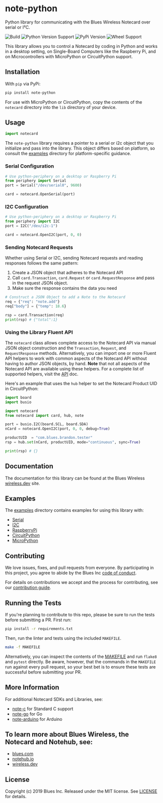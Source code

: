 # note-python

Python library for communicating with the Blues Wireless Notecard over serial or I²C.

![Build](https://github.com/blues/note-python/workflows/Python%20package/badge.svg)
![Python Version Support](https://img.shields.io/pypi/pyversions/note-python)
![PyPi Version](https://img.shields.io/pypi/v/note-python)
![Wheel Support](https://img.shields.io/pypi/wheel/note-python)

This library allows you to control a Notecard by coding in Python and works in a desktop setting, on Single-Board Computers like the Raspberry Pi, and on Microcontrollers with MicroPython or CircuitPython support.

## Installation

With `pip` via PyPi:

```bash
pip install note-python
```

For use with MicroPython or CircuitPython, copy the contents of the `notecard` directory into the `lib` directory of your device.

## Usage

```python
import notecard
```

The `note-python` library requires a pointer to a serial or i2c object that you initialize and pass into the library. This object differs based on platform, so consult the [examples](examples/) directory for platform-specific guidance.

### Serial Configuration

```python
# Use python-periphery on a desktop or Raspberry Pi 
from periphery import Serial
port = Serial("/dev/serial0", 9600)

card = notecard.OpenSerial(port)
```

### I2C Configuration

```python
# Use python-periphery on a desktop or Raspberry Pi 
from periphery import I2C
port = I2C("/dev/i2c-1")

card = notecard.OpenI2C(port, 0, 0)
```

### Sending Notecard Requests

Whether using Serial or I2C, sending Notecard requests and reading responses follows the same pattern:

1. Create a JSON object that adheres to the Notecard API
2. Call `card.Transaction`, `card.Request` or `card.RequestResponse` and pass in the request JSON object.
3. Make sure the response contains the data you need

```python
# Construct a JSON Object to add a Note to the Notecard
req = {"req": "note.add"}
req["body"] = {"temp": 18.6}

rsp = card.Transaction(req)
print(rsp) # {"total":1}
```

### Using the Library Fluent API

The `notecard` class allows complete access to the Notecard API via manual JSON object construction and the `Transaction`, `Request`, and `RequestResponse` methods. Alternatively, you can import one or more Fluent API helpers to work with common aspects of the Notecard API without having to author JSON objects, by hand. **Note** that not all aspects of the Notecard API are available using these helpers. For a complete list of supported helpers, visit the [API](API.md) doc.

Here's an example that uses the `hub` helper to set the Notecard Product UID in CircuitPython:

```python
import board
import busio

import notecard
from notecard import card, hub, note

port = busio.I2C(board.SCL, board.SDA)
nCard = notecard.OpenI2C(port, 0, 0, debug=True)

productUID  = "com.blues.brandon.tester"
rsp = hub.set(nCard, productUID, mode="continuous", sync=True)

print(rsp) # {}
```

## Documentation

The documentation for this library can be found at the Blues Wireless [wireless.dev](https//wireless.dev/reference/note-python) site.

## Examples

The [examples](examples/) directory contains examples for using this library with:

- [Serial](examples/serial-example.py)
- [I2C](examples/i2c-example.py)
- [RaspberryPi](examples/rpi-example.py)
- [CircuitPython](examples/cpy-example.py)
- [MicroPython](examples/mpy-example.py)

## Contributing

We love issues, fixes, and pull requests from everyone. By participating in this project, you agree to abide by the Blues Inc [code of conduct].

For details on contributions we accept and the process for contributing, see our [contribution guide](CONTRIBUTING.md).

## Running the Tests

If you're planning to contribute to this repo, please be sure to run the tests before submitting a PR. First run:

```bash
pip install -r requirements.txt
```

Then, run the linter and tests using the included `MAKEFILE`.

```bash
make -f MAKEFILE
```

Alternatively, you can inspect the contents of the [MAKEFILE](MAKEFILE) and run `flake8` and `pytest` directly. Be aware, however, that the commands in the `MAKEFILE` run against every pull request, so your best bet is to ensure these tests are successful before submitting your PR.

## More Information

For additional Notecard SDKs and Libraries, see:

* [note-c](note-c) for Standard C support
* [note-go](note-go) for Go
* [note-arduino](note-arduino) for Arduino 

## To learn more about Blues Wireless, the Notecard and Notehub, see:

* [blues.com](https://blues.com)
* [notehub.io][Notehub]
* [wireless.dev](https://wireless.dev)

## License

Copyright (c) 2019 Blues Inc. Released under the MIT license. See [LICENSE](LICENSE) for details.

[code of conduct]: https://blues.github.io/opensource/code-of-conduct
[Notehub]: https://notehub.io
